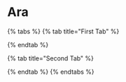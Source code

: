 # Ara

{% tabs %}
{% tab title="First Tab" %}

{% endtab %}

{% tab title="Second Tab" %}

{% endtab %}
{% endtabs %}

